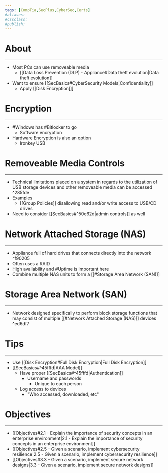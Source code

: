 ```yaml
---
tags: [CompTia,SecPlus,CyberSec,Certs]
#aliases:
#cssclass:
#publish:
---
```


# About
---
- Most PCs can use removeable media
	- [[Data Loss Prevention (DLP) - Appliance#Data theft evolution|Data theft evolution]]
- Want to ensure [[SecBasics#CyberSecurity Models|Confidentiality]]
	- Apply [[Disk Encryption]]]

# Encryption
---
- #Windows has #Bitlocker to go
	- Software encryption
- Hardware Encryption is also an option
	- Ironkey USB

# Removeable Media Controls
---
- Technical limitations placed on a system in regards to the utilization of USB storage devices and other removeable media can be accessed ^285fde
- Examples
	- [[Group Policies]] disallowing read and/or write access to USB/CD drives
- Need to consider [[SecBasics#^50e62d|admin controls]] as well

# Network Attached Storage (NAS)
---
- Appliance full of hard drives that connects directly into the network ^f90205
- Often uses a RAID
- High availability and #Uptime is important here
- Combine multiple NAS units to form a [[#Storage Area Network (SAN)]]

# Storage Area Network (SAN)
---
- Network designed specifically to perform block storage functions that may consist of multiple [[#Network Attached Storage (NAS)]] devices ^ed6df7

# Tips
---
- Use [[Disk Encryption#Full Disk Encryption|Full Disk Encryption]]
-  [[SecBasics#^45fffd|AAA Model]]
	- Have proper [[SecBasics#^45fffd|Authentication]]
		- Username and passwords
			- Unique to each person
	- Log access to devices
		- "Who accessed, downloaded, etc"

# Objectives
---
- [[Objectives#2.1 - Explain the importance of security concepts in an enterprise environment|2.1 - Explain the importance of security concepts in an enterprise environment]]
- [[Objectives#2.5 - Given a scenario, implement cybersecurity resilience|2.5 - Given a scenario, implement cybersecurity resilience]]
- [[Objectives#3.3 - Given a scenario, implement secure network designs|3.3 - Given a scenario, implement secure network designs]]